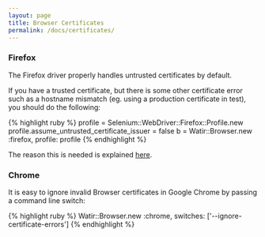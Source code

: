 ```yaml
---
layout: page
title: Browser Certificates
permalink: /docs/certificates/
---
```


### Firefox

The Firefox driver properly handles untrusted certificates by default.

If you have a trusted certificate, but there is some other certificate error such as a hostname mismatch (eg. using a production certificate in test), you should do the following:

{% highlight ruby %}
profile = Selenium::WebDriver::Firefox::Profile.new
profile.assume_untrusted_certificate_issuer = false
b = Watir::Browser.new :firefox, profile: profile
{% endhighlight %}

The reason this is needed is explained [here](https://github.com/SeleniumHQ/selenium/wiki/Untrusted-SSL-Certificates#implementation-details).

### Chrome

It is easy to ignore invalid Browser certificates in Google Chrome by passing a command line switch:

{% highlight ruby %}
Watir::Browser.new :chrome, switches: ['--ignore-certificate-errors']
{% endhighlight %}
